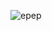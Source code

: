 ![epep](https://github.com/kuru-kuru01/kuru-kuru01/assets/129783506/0293a32a-9fcb-4328-984f-07ba18c63841)
